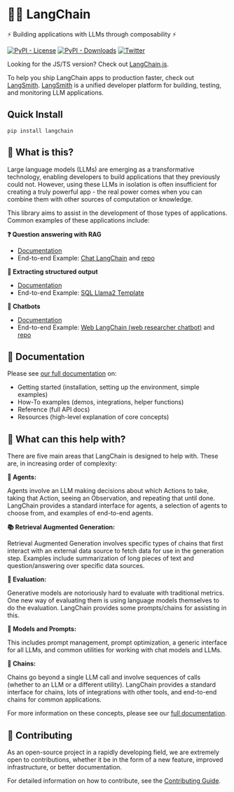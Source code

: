 # 🦜️🔗 LangChain

⚡ Building applications with LLMs through composability ⚡

[![PyPI - License](https://img.shields.io/pypi/l/langchain?style=flat-square)](https://opensource.org/licenses/MIT)
[![PyPI - Downloads](https://img.shields.io/pepy/dt/langchain)](https://pypistats.org/packages/langchain)
[![Twitter](https://img.shields.io/twitter/url/https/twitter.com/langchainai.svg?style=social&label=Follow%20%40LangChainAI)](https://twitter.com/langchainai)

Looking for the JS/TS version? Check out [LangChain.js](https://github.com/langchain-ai/langchainjs).

To help you ship LangChain apps to production faster, check out [LangSmith](https://smith.langchain.com).
[LangSmith](https://smith.langchain.com) is a unified developer platform for building, testing, and monitoring LLM applications.

## Quick Install

`pip install langchain`

## 🤔 What is this?

Large language models (LLMs) are emerging as a transformative technology, enabling developers to build applications that they previously could not. However, using these LLMs in isolation is often insufficient for creating a truly powerful app - the real power comes when you can combine them with other sources of computation or knowledge.

This library aims to assist in the development of those types of applications. Common examples of these applications include:

**❓ Question answering with RAG**

- [Documentation](https://python.langchain.com/docs/tutorials/rag/)
- End-to-end Example: [Chat LangChain](https://chat.langchain.com) and [repo](https://github.com/langchain-ai/chat-langchain)

**🧱 Extracting structured output**

- [Documentation](https://python.langchain.com/docs/tutorials/extraction/)
- End-to-end Example: [SQL Llama2 Template](https://github.com/langchain-ai/langchain-extract/)

**🤖 Chatbots**

- [Documentation](https://python.langchain.com/docs/tutorials/chatbot/)
- End-to-end Example: [Web LangChain (web researcher chatbot)](https://weblangchain.vercel.app) and [repo](https://github.com/langchain-ai/weblangchain)

## 📖 Documentation

Please see [our full documentation](https://python.langchain.com) on:

- Getting started (installation, setting up the environment, simple examples)
- How-To examples (demos, integrations, helper functions)
- Reference (full API docs)
- Resources (high-level explanation of core concepts)

## 🚀 What can this help with?

There are five main areas that LangChain is designed to help with.
These are, in increasing order of complexity:

**🤖 Agents:**

Agents involve an LLM making decisions about which Actions to take, taking that Action, seeing an Observation, and repeating that until done. LangChain provides a standard interface for agents, a selection of agents to choose from, and examples of end-to-end agents.

**📚 Retrieval Augmented Generation:**

Retrieval Augmented Generation involves specific types of chains that first interact with an external data source to fetch data for use in the generation step. Examples include summarization of long pieces of text and question/answering over specific data sources.

**🧐 Evaluation:**

Generative models are notoriously hard to evaluate with traditional metrics. One new way of evaluating them is using language models themselves to do the evaluation. LangChain provides some prompts/chains for assisting in this.

**📃 Models and Prompts:**

This includes prompt management, prompt optimization, a generic interface for all LLMs, and common utilities for working with chat models and LLMs.

**🔗 Chains:**

Chains go beyond a single LLM call and involve sequences of calls (whether to an LLM or a different utility). LangChain provides a standard interface for chains, lots of integrations with other tools, and end-to-end chains for common applications.

For more information on these concepts, please see our [full documentation](https://python.langchain.com).

## 💁 Contributing

As an open-source project in a rapidly developing field, we are extremely open to contributions, whether it be in the form of a new feature, improved infrastructure, or better documentation.

For detailed information on how to contribute, see the [Contributing Guide](https://python.langchain.com/docs/contributing/).
